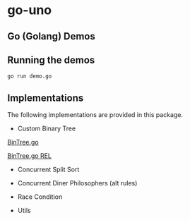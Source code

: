 # go-uno

## Go (Golang) Demos

## Running the demos

```go run demo.go```

## Implementations

The following implementations are provided in this package.

* Custom Binary Tree

[BinTree.go](https://github.com/louis-trevino/go-uno/blob/master/uno/BinTree.go)

[BinTree.go REL](uno/BinTree.go)

* Concurrent Split Sort

* Concurrent Diner Philosophers (alt rules)

* Race Condition

* Utils


